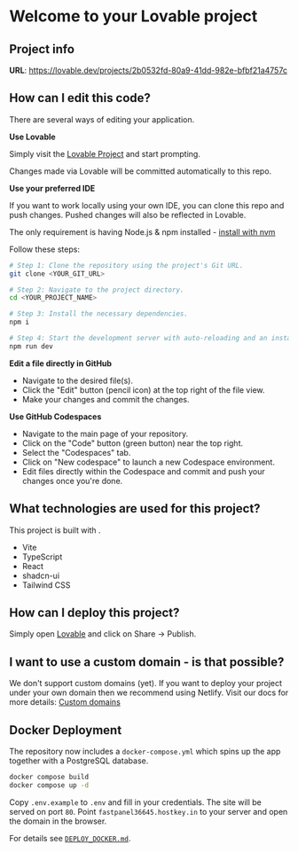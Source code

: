 # Welcome to your Lovable project

## Project info

**URL**: https://lovable.dev/projects/2b0532fd-80a9-41dd-982e-bfbf21a4757c

## How can I edit this code?

There are several ways of editing your application.

**Use Lovable**

Simply visit the [Lovable Project](https://lovable.dev/projects/2b0532fd-80a9-41dd-982e-bfbf21a4757c) and start prompting.

Changes made via Lovable will be committed automatically to this repo.

**Use your preferred IDE**

If you want to work locally using your own IDE, you can clone this repo and push changes. Pushed changes will also be reflected in Lovable.

The only requirement is having Node.js & npm installed - [install with nvm](https://github.com/nvm-sh/nvm#installing-and-updating)

Follow these steps:

```sh
# Step 1: Clone the repository using the project's Git URL.
git clone <YOUR_GIT_URL>

# Step 2: Navigate to the project directory.
cd <YOUR_PROJECT_NAME>

# Step 3: Install the necessary dependencies.
npm i

# Step 4: Start the development server with auto-reloading and an instant preview.
npm run dev
```

**Edit a file directly in GitHub**

- Navigate to the desired file(s).
- Click the "Edit" button (pencil icon) at the top right of the file view.
- Make your changes and commit the changes.

**Use GitHub Codespaces**

- Navigate to the main page of your repository.
- Click on the "Code" button (green button) near the top right.
- Select the "Codespaces" tab.
- Click on "New codespace" to launch a new Codespace environment.
- Edit files directly within the Codespace and commit and push your changes once you're done.

## What technologies are used for this project?

This project is built with .

- Vite
- TypeScript
- React
- shadcn-ui
- Tailwind CSS

## How can I deploy this project?

Simply open [Lovable](https://lovable.dev/projects/2b0532fd-80a9-41dd-982e-bfbf21a4757c) and click on Share -> Publish.

## I want to use a custom domain - is that possible?

We don't support custom domains (yet). If you want to deploy your project under your own domain then we recommend using Netlify. Visit our docs for more details: [Custom domains](https://docs.lovable.dev/tips-tricks/custom-domain/)

## Docker Deployment

The repository now includes a `docker-compose.yml` which spins up the app together
with a PostgreSQL database.

```sh
docker compose build
docker compose up -d
```

Copy `.env.example` to `.env` and fill in your credentials. The site will be served
on port `80`. Point `fastpanel36645.hostkey.in` to your server and open the domain
in the browser.

For details see [`DEPLOY_DOCKER.md`](DEPLOY_DOCKER.md).
